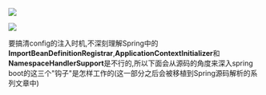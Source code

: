 ![](https://ww1.sinaimg.cn/large/007i4MEmgy1g0lw5cautnj311q0tujxn.jpg)



![](https://ww1.sinaimg.cn/large/007iUjdily1g0lw5qdf17j319e0t444q.jpg)

要搞清config的注入时机,不深刻理解Spring中的**ImportBeanDefinitionRegistrar**,**ApplicationContextInitializer**和**NamespaceHandlerSupport**是不行的,所以下面会从源码的角度来深入spring boot的这三个"钩子"是怎样工作的(这一部分之后会被移植到Spring源码解析的系列文章中)